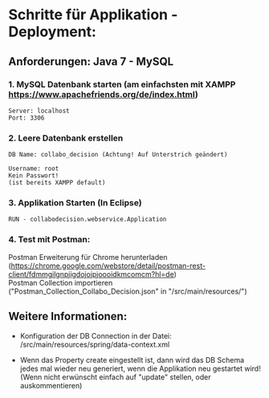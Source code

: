 # Schritte für Applikation - Deployment:
  
  
## Anforderungen: Java 7 - MySQL  
  
  
### 1. MySQL Datenbank starten (am einfachsten mit XAMPP https://www.apachefriends.org/de/index.html)
	Server: localhost
	Port: 3306
  
### 2. Leere Datenbank erstellen
	DB Name: collabo_decision (Achtung! Auf Unterstrich geändert)
  	
	Username: root
	Kein Passwort!
	(ist bereits XAMPP default)
  
### 3. Applikation Starten (In Eclipse)
	RUN - collabodecision.webservice.Application
  	
### 4. Test mit Postman:   
  
Postman Erweiterung für Chrome herunterladen (https://chrome.google.com/webstore/detail/postman-rest-client/fdmmgilgnpjigdojojpjoooidkmcomcm?hl=de)  
Postman Collection importieren ("Postman_Collection_Collabo_Decision.json" in "/src/main/resources/")
   
## Weitere Informationen:
  
- Konfiguration der DB Connection in der Datei: /src/main/resources/spring/data-context.xml  
  
- Wenn das Property <prop key="hibernate.hbm2ddl.auto">create</prop> eingestellt ist, dann wird das DB Schema jedes mal wieder neu generiert, wenn die Applikation neu gestartet wird!   
	(Wenn nicht erwünscht einfach auf "update" stellen, oder auskommentieren)
